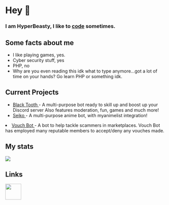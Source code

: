 <h1> Hey 👋</h1>

<h3> I am HyperBeasty, I like to <a href="https://dis.gd/threads">code</a> sometimes.</h3>

<h2>Some facts about me</h2>
<ul>
  <li>I like playing games, yes.</li>
  <li>Cyber security stuff, yes</li>
  <li>PHP, no</li>
  <li>Why are you even reading this idk what to type anymore...got a lot of time on your hands? Go learn PHP or something idk.</li>
</ul>

<h2>Current Projects</h2>
<ul>
  <li><a href="https://black-tooth.xyz">Black Tooth </a> - A multi-purpose bot ready to skill up and boost up your Discord server
Also features moderation, fun, games and much more!</li>
  <li><a href="https://www.youtube.com/watch?v=Tt7bzxurJ1I">Seiko </a> - A multi-purpose anime bot, with myanimelist integration!</li>
</ul>
  <li><a href="https://www.youtube.com/watch?v=Tt7bzxurJ1I">Vouch Bot </a> -  A bot to help tackle scammers in marketplaces. Vouch Bot has employed many reputable members to accept/deny any vouches made.</li>
</ul>

<h2>My stats</h2>

<img src="https://github-readme-stats.vercel.app/api?username=HyperBeasty&&show_icons=true&title_color=ffffff&icon_color=bb2acf&text_color=7289da&bg_color=121212">

<h2>Links</h2>

<a href="https://discord.gg/bkWtN2mqFp"><img src="https://www.freepnglogos.com/uploads/discord-logo-png/discord-logo-logodownload-download-logotipos-1.png" height="50px"></a> 

